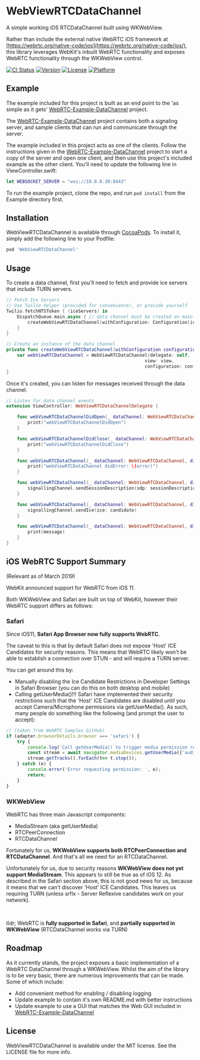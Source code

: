 # WebViewRTCDataChannel

A simple working iOS RTCDataChannel built using WKWebView.

Rather than include the external native WebRTC iOS framework at [https://webrtc.org/native-code/ios](https://webrtc.org/native-code/ios/), this library leverages WebKit's inbuilt WebRTC functionality and exposes WebRTC functionality through the WKWebView control.

[![CI Status](https://img.shields.io/travis/zcduthie/WebViewRTCDataChannel.svg?style=flat)](https://travis-ci.org/zcduthie/WebViewRTCDataChannel)
[![Version](https://img.shields.io/cocoapods/v/WebViewRTCDataChannel.svg?style=flat)](https://cocoapods.org/pods/WebViewRTCDataChannel)
[![License](https://img.shields.io/cocoapods/l/WebViewRTCDataChannel.svg?style=flat)](https://cocoapods.org/pods/WebViewRTCDataChannel)
[![Platform](https://img.shields.io/cocoapods/p/WebViewRTCDataChannel.svg?style=flat)](https://cocoapods.org/pods/WebViewRTCDataChannel)

## Example

The example included for this project is built as an end point to the 'as simple as it gets' [WebRTC-Example-DataChannel](https://github.com/zcduthie/WebRTC-Example-RTCDataChannel) project.

The [WebRTC-Example-DataChannel](https://github.com/zcduthie/WebRTC-Example-RTCDataChannel) project contains both a signaling server, and sample clients that can run and communicate through the server.

The example included in this project acts as one of the clients. Follow the instructions given in the [WebRTC-Example-DataChannel](https://github.com/zcduthie/WebRTC-Example-RTCDataChannel) project to start a copy of the server and open one client, and then use this project's included example as the other client. You'll need to update the following line in ViewController.swift:
```swift
let WEBSOCKET_SERVER = "wss://10.0.0.30:8443"
```

To run the example project, clone the repo, and run `pod install` from the Example directory first.

## Installation

WebViewRTCDataChannel is available through [CocoaPods](https://cocoapods.org). To install
it, simply add the following line to your Podfile:

```ruby
pod 'WebViewRTCDataChannel'
```

## Usage

To create a data channel, first you'll need to fetch and provide ice servers that include TURN servers.
```swift
// Fetch Ice Servers
// Use Twilio helper (provided for convenience), or provide yourself
Twilio.fetchNTSToken { (iceServers) in
    DispatchQueue.main.async { // data channel must be created on main thread
        createWebViewRTCDataChannel(withConfiguration: Configuration(iceServers: iceServers))
    }
}

// Create an instance of the data channel
private func createWebViewRTCDataChannel(withConfiguration configuration: Configuration) {
    var webViewRTCDataChannel = WebViewRTCDataChannel(delegate: self,
                                                    view: view,
                                                    configuration: configuration)
}


```

Once it's created, you can listen for messages received through the data channel.
```swift
// Listen for data channel events
extension ViewController: WebViewRTCDataChannelDelegate {

    func webViewRTCDataChannelDidOpen(_ dataChannel: WebViewRTCDataChannel) {
        print("webViewRTCDataChannelDidOpen")
    }

    func webViewRTCDataChannelDidClose(_ dataChannel: WebViewRTCDataChannel) {
        print("webViewRTCDataChannelDidClose")
    }

    func webViewRTCDataChannel(_ dataChannel: WebViewRTCDataChannel, didError error: String) {
        print("webViewRTCDataChannel didError: \(error)")
    }

    func webViewRTCDataChannel(_ dataChannel: WebViewRTCDataChannel, didSetLocalDescription sessionDescription: Dictionary<String, Any>) {
        signallingChannel.sendSessionDescription(sdp: sessionDescription)
    }

    func webViewRTCDataChannel(_ dataChannel: WebViewRTCDataChannel, didGetIceCandidate candidate: Dictionary<String, Any>) {
        signallingChannel.sendIce(ice: candidate)
    }

    func webViewRTCDataChannel(_ dataChannel: WebViewRTCDataChannel, didReceiveMessage message: String) {
        print(message)
    }
}
```

## iOS WebRTC Support Summary
(Relevant as of March 2019)

WebKit announced support for WebRTC from iOS 11.<br>

Both WKWebView and Safari are built on top of WebKit, however their WebRTC support differs as follows:

### **Safari**

Since iOS11, **Safari App Browser now fully supports WebRTC**.

The caveat to this is that by default Safari does not expose 'Host' ICE Candidates for security reasons. This means that WebRTC likely won't be able to establish a connection over STUN - and will require a TURN server.

You can get around this by:
- Manually disabling the Ice Candidate Restrictions in Developer Settings in Safari Browser (you can do this on both desktop and mobile)
- Calling getUserMedia()!!! Safari have implemented their security restrictions such that the 'Host' ICE Candidates are disabled *until* you accept Camera/Microphone permissions via getUserMedia(). As such, many people do something like the following (and prompt the user to accept):
```javascript
// (taken from WebRTC Samples GitHub)
if (adapter.browserDetails.browser === 'safari') {
    try {
        console.log('Call getUserMedia() to trigger media permission request.');
        const stream = await navigator.mediaDevices.getUserMedia({'audio': true, 'video': true});
        stream.getTracks().forEach(t=> t.stop());
    } catch (e) {
        console.error('Error requesting permission: ', e);
        return;
    }
}
```

### **WKWebView**

WebRTC has three main Javascript components:
- MediaStream (aka getUserMedia)
- RTCPeerConnection
- RTCDataChannel

Fortunately for us, **WKWebView supports both RTCPeerConnection and RTCDataChannel**. And that's all we need for an RTCDataChannel.

Unfortunately for us, due to security reasons **WKWebView does not yet support MediaStream**. This appears to still be true as of iOS 12. As described in the Safari section above, this is not good news for us, because it means that we can't discover 'Host' ICE Candidates. This leaves us requiring TURN (unless srflx - Server Reflexive candidates work on your network).

<br>

tldr; WebRTC is **fully supported in Safari**, and **partially supported in WKWebView** (RTCDataChannel works via TURN)

## Roadmap

As it currently stands, the project exposes a basic implementation of a WebRTC DataChannel through a WKWebView. Whilst the aim of the library is to be very basic, there are numerous improvements that can be made. Some of which include:
- Add convenient method for enabling / disabling logging
- Update example to contain it's own README.md with better instructions
- Update example to use a GUI that matches the Web GUI included in [WebRTC-Example-DataChannel](https://github.com/zcduthie/WebRTC-Example-RTCDataChannel)

## License

WebViewRTCDataChannel is available under the MIT license. See the LICENSE file for more info.

